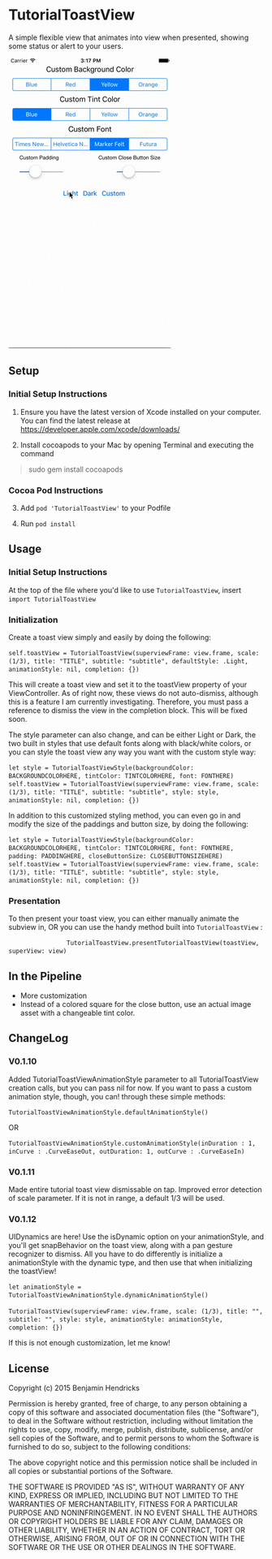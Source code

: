 # TutorialToastView
A simple flexible view that animates into view when presented, showing some status or alert to your users. 

![alt tag](https://github.com/coolbnjmn/TutorialToastView/blob/master/Demo.gif)

## Setup
### Initial Setup Instructions
1. Ensure you have the latest version of Xcode installed on your computer. You can find the latest release at https://developer.apple.com/xcode/downloads/

2. Install cocoapods to your Mac by opening Terminal and executing the command 
  > sudo gem install cocoapods

### Cocoa Pod Instructions
3. Add `pod 'TutorialToastView'` to your Podfile

4. Run `pod install`

## Usage
### Initial Setup Instructions
At the top of the file where you'd like to use `TutorialToastView`, insert `import TutorialToastView`

### Initialization
Create a toast view simply and easily by doing the following: 

```
self.toastView = TutorialToastView(superviewFrame: view.frame, scale: (1/3), title: "TITLE", subtitle: "subtitle", defaultStyle: .Light, animationStyle: nil, completion: {})
```
This will create a toast view and set it to the toastView property of your ViewController. As of right now, these views do not auto-dismiss, although this is a feature I am currently investigating. Therefore, you must pass a reference to dismiss the view in the completion block. This will be fixed soon. 

The style parameter can also change, and can be either Light or Dark, the two built in styles that use default fonts along with black/white colors, or you can style the toast view any way you want with the custom style way:

```
let style = TutorialToastViewStyle(backgroundColor: BACKGROUNDCOLORHERE, tintColor: TINTCOLORHERE, font: FONTHERE)
self.toastView = TutorialToastView(superviewFrame: view.frame, scale: (1/3), title: "TITLE", subtitle: "subtitle", style: style, animationStyle: nil, completion: {})
```
In addition to this customized styling method, you can even go in and modify the size of the paddings and button size, by doing the following:

```
let style = TutorialToastViewStyle(backgroundColor: BACKGROUNDCOLORHERE, tintColor: TINTCOLORHERE, font: FONTHERE, padding: PADDINGHERE, closeButtonSize: CLOSEBUTTONSIZEHERE)
self.toastView = TutorialToastView(superviewFrame: view.frame, scale: (1/3), title: "TITLE", subtitle: "subtitle", style: style, animationStyle: nil, completion: {})
```

### Presentation
To then present your toast view, you can either manually animate the subview in, OR you can use the handy method built into `TutorialToastView` : 

```
                TutorialToastView.presentTutorialToastView(toastView, superView: view)

```

## In the Pipeline
- More customization
- Instead of a colored square for the close button, use an actual image asset with a changeable tint color.

## ChangeLog
### V0.1.10
Added TutorialToastViewAnimationStyle parameter to all TutorialToastView creation calls, but you can pass nil for now. If you want to pass a custom animation style, though, you can! through these simple methods:
```
TutorialToastViewAnimationStyle.defaultAnimationStyle()
```
OR
```
TutorialToastViewAnimationStyle.customAnimationStyle(inDuration : 1, inCurve : .CurveEaseOut, outDuration: 1, outCurve : .CurveEaseIn) 
```
### V0.1.11
Made entire tutorial toast view dismissable on tap. 
Improved error detection of scale parameter. If it is not in range, a default 1/3 will be used. 

### V0.1.12
UIDynamics are here! Use the isDynamic option on your animationStyle, and you'll get snapBehavior on the toast view, along with a pan gesture recognizer to dismiss. All you have to do differently is initialize a animationStyle with the dynamic type, and then use that when initializing the toastView!
```
let animationStyle = TutorialToastViewAnimationStyle.dynamicAnimationStyle()

TutorialToastView(superviewFrame: view.frame, scale: (1/3), title: "", subtitle: "", style: style, animationStyle: animationStyle, completion: {})
```
If this is not enough customization, let me know!

## License
Copyright (c) 2015 Benjamin Hendricks



Permission is hereby granted, free of charge, to any person obtaining a copy
of this software and associated documentation files (the "Software"), to deal
in the Software without restriction, including without limitation the rights
to use, copy, modify, merge, publish, distribute, sublicense, and/or sell
copies of the Software, and to permit persons to whom the Software is
furnished to do so, subject to the following conditions:



The above copyright notice and this permission notice shall be included in
all copies or substantial portions of the Software.



THE SOFTWARE IS PROVIDED "AS IS", WITHOUT WARRANTY OF ANY KIND, EXPRESS OR
IMPLIED, INCLUDING BUT NOT LIMITED TO THE WARRANTIES OF MERCHANTABILITY,
FITNESS FOR A PARTICULAR PURPOSE AND NONINFRINGEMENT.  IN NO EVENT SHALL THE
AUTHORS OR COPYRIGHT HOLDERS BE LIABLE FOR ANY CLAIM, DAMAGES OR OTHER
LIABILITY, WHETHER IN AN ACTION OF CONTRACT, TORT OR OTHERWISE, ARISING FROM,
OUT OF OR IN CONNECTION WITH THE SOFTWARE OR THE USE OR OTHER DEALINGS IN
THE SOFTWARE.

